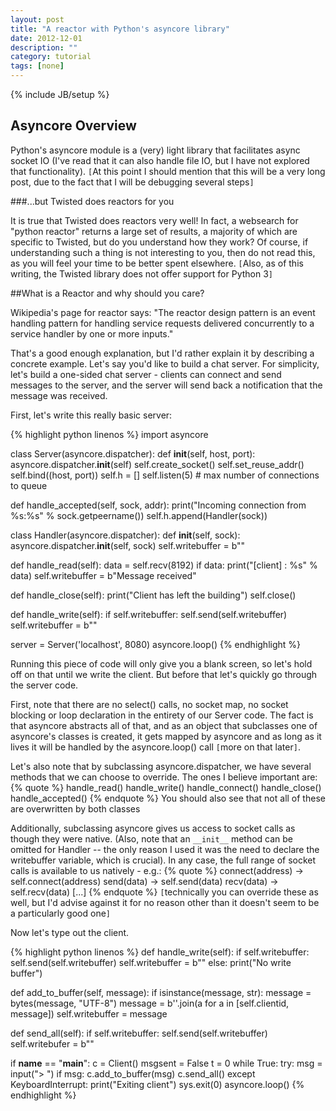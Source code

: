 ```yaml
---
layout: post
title: "A reactor with Python's asyncore library"
date: 2012-12-01
description: ""
category: tutorial
tags: [none]
---
```

{% include JB/setup %}
## Asyncore Overview

Python's asyncore module is a (very) light library that facilitates async socket IO (I've read that it can also handle file IO, but I have not explored that functionality). `[`At this point I should mention that this will be a very long post, due to the fact that I will be debugging several steps`]`

###...but Twisted does reactors for you

It is true that Twisted does reactors very well! In fact, a websearch for "python reactor" returns a large set of results, a majority of which are specific to Twisted, but do you understand how they work? Of course, if understanding such a thing is not interesting to you, then do not read this, as you will feel your time to be better spent elsewhere. `[`Also, as of this writing, the Twisted library does not offer support for Python 3`]`

##What is a Reactor and why should you care?

Wikipedia's page for reactor says: "The reactor design pattern is an event handling pattern for handling service requests delivered concurrently to a service handler by one or more inputs."

That's a good enough explanation, but I'd rather explain it by describing a concrete example. Let's say you'd like to build a chat server. For simplicity, let's build a one-sided chat server - clients can connect and send messages to the server, and the server will send back a notification that the message was received.

First, let's write this really basic server:

{% highlight python linenos %}
import asyncore

class Server(asyncore.dispatcher):
  def __init__(self, host, port):
    asyncore.dispatcher.__init__(self)
    self.create_socket()
    self.set_reuse_addr()
    self.bind((host, port))
    self.h = []
    self.listen(5)  # max number of connections to queue
  
  def handle_accepted(self, sock, addr):
    print("Incoming connection from %s:%s" % sock.getpeername())
    self.h.append(Handler(sock))

class Handler(asyncore.dispatcher):
  def __init__(self, sock):
    asyncore.dispatcher.__init__(self, sock)
    self.writebuffer = b""
  
  def handle_read(self):
    data = self.recv(8192)
    if data:
      print("[client] : %s" % data)
      self.writebuffer = b"Message received"
  
  def handle_close(self):
    print("Client has left the building")
    self.close()
  
  def handle_write(self):
    if self.writebuffer:
      self.send(self.writebuffer)
      self.writebuffer = b""

server = Server('localhost', 8080)
asyncore.loop()
{% endhighlight %}

Running this piece of code will only give you a blank screen, so let's hold off on that until we write the client. But before that let's quickly go through the server code.

First, note that there are no select() calls, no socket map, no socket blocking or loop declaration in the entirety of our Server code. The fact is that asyncore abstracts all of that, and as an object that subclasses one of asyncore's classes is created, it gets mapped by asyncore and as long as it lives it will be handled by the asyncore.loop() call `[`more on that later`]`.

Let's also note that by subclassing asyncore.dispatcher, we have several methods that we can choose to override. The ones I believe important are:
{% quote %}
handle_read()
handle_write()
handle_connect()
handle_close()
handle_accepted()
{% endquote %}
You should also see that not all of these are overwritten by both classes

Additionally, subclassing asyncore gives us access to socket calls as though they were native. (Also, note that an `__init__` method can be omitted for Handler -- the only reason I used it was the need to declare the writebuffer variable, which is crucial). In any case, the full range of socket calls is available to us natively - e.g.:
{% quote %}
connect(address) -> self.connect(address)
send(data) -> self.send(data)
recv(data) -> self.recv(data)
[...]
{% endquote %}
`[`technically you can override these as well, but I'd advise against it for no reason other than it doesn't seem to be a particularly good one`]`

Now let's type out the client.

{% highlight python linenos %}
  def handle_write(self):
    if self.writebuffer:
      self.send(self.writebuffer)
      self.writebuffer = b""
    else:
      print("No write buffer")

  def add_to_buffer(self, message):
    if isinstance(message, str):
      message = bytes(message, "UTF-8")
    message = b''.join(a for a in [self.clientid, message])
    self.writebuffer = message

  def send_all(self):
    if self.writebuffer:
      self.send(self.writebuffer)
      self.writebufer = b""

if __name__ == "__main__":
  c = Client()
  msgsent = False
  t = 0
  while True:
    try:
      msg = input("> ")
      if msg:
        c.add_to_buffer(msg)
        c.send_all()
    except KeyboardInterrupt:
      print("Exiting client")
      sys.exit(0)
asyncore.loop()
{% endhighlight %}
